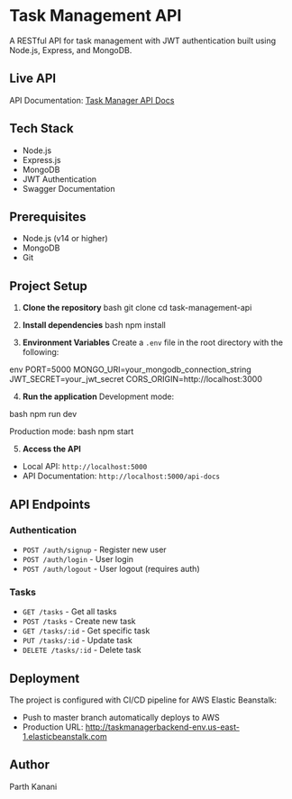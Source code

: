 # Task Management API

A RESTful API for task management with JWT authentication built using Node.js, Express, and MongoDB.

## Live API
API Documentation: [Task Manager API Docs](http://taskmanagerbackend-env.us-east-1.elasticbeanstalk.com/api-docs/)

## Tech Stack
- Node.js
- Express.js
- MongoDB
- JWT Authentication
- Swagger Documentation

## Prerequisites
- Node.js (v14 or higher)
- MongoDB
- Git

## Project Setup

1. **Clone the repository**
bash
git clone <repository-url>
cd task-management-api


2. **Install dependencies**
bash
npm install


3. **Environment Variables**
Create a `.env` file in the root directory with the following:

env
PORT=5000
MONGO_URI=your_mongodb_connection_string
JWT_SECRET=your_jwt_secret
CORS_ORIGIN=http://localhost:3000


4. **Run the application**
Development mode:

bash
npm run dev


Production mode:
bash
npm start


5. **Access the API**
- Local API: `http://localhost:5000`
- API Documentation: `http://localhost:5000/api-docs`

## API Endpoints

### Authentication
- `POST /auth/signup` - Register new user
- `POST /auth/login` - User login
- `POST /auth/logout` - User logout (requires auth)

### Tasks
- `GET /tasks` - Get all tasks
- `POST /tasks` - Create new task
- `GET /tasks/:id` - Get specific task
- `PUT /tasks/:id` - Update task
- `DELETE /tasks/:id` - Delete task

## Deployment

The project is configured with CI/CD pipeline for AWS Elastic Beanstalk:
- Push to master branch automatically deploys to AWS
- Production URL: http://taskmanagerbackend-env.us-east-1.elasticbeanstalk.com

## Author
Parth Kanani